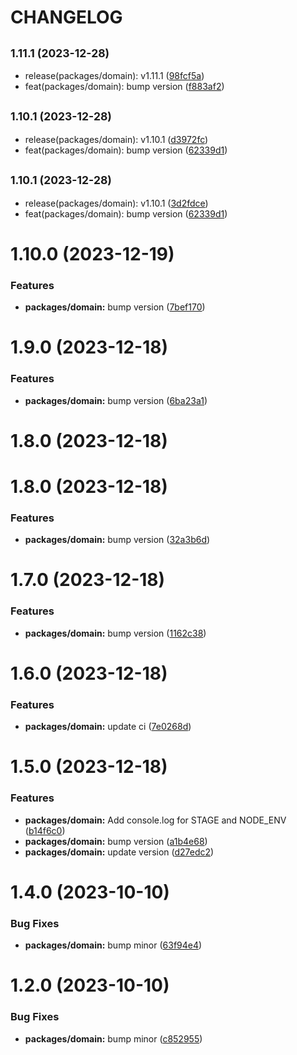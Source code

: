 # CHANGELOG

## <small>1.11.1 (2023-12-28)</small>

* release(packages/domain): v1.11.1 ([98fcf5a](https://github.mpi-internal.com/scmspain/frontend-all--pet-project-ts/commit/98fcf5a))
* feat(packages/domain): bump version ([f883af2](https://github.mpi-internal.com/scmspain/frontend-all--pet-project-ts/commit/f883af2))



## <small>1.10.1 (2023-12-28)</small>

* release(packages/domain): v1.10.1 ([d3972fc](https://github.mpi-internal.com/scmspain/frontend-all--pet-project-ts/commit/d3972fc))
* feat(packages/domain): bump version ([62339d1](https://github.mpi-internal.com/scmspain/frontend-all--pet-project-ts/commit/62339d1))



## <small>1.10.1 (2023-12-28)</small>

* release(packages/domain): v1.10.1 ([3d2fdce](https://github.mpi-internal.com/scmspain/frontend-all--pet-project-ts/commit/3d2fdce))
* feat(packages/domain): bump version ([62339d1](https://github.mpi-internal.com/scmspain/frontend-all--pet-project-ts/commit/62339d1))



# 1.10.0 (2023-12-19)


### Features

* **packages/domain:** bump version ([7bef170](https://github.mpi-internal.com/scmspain/frontend-all--pet-project-ts/commit/7bef170b46844cbb6c5c0d8ec2f9e69683c59559))



# 1.9.0 (2023-12-18)


### Features

* **packages/domain:** bump version ([6ba23a1](https://github.mpi-internal.com/scmspain/frontend-all--pet-project-ts/commit/6ba23a12e8fcde88bc9133c6f38595aff8470dbc))



# 1.8.0 (2023-12-18)



# 1.8.0 (2023-12-18)


### Features

* **packages/domain:** bump version ([32a3b6d](https://github.mpi-internal.com/scmspain/frontend-all--pet-project-ts/commit/32a3b6d611f5a78a00b3a1a92e9e86d197232faf))



# 1.7.0 (2023-12-18)


### Features

* **packages/domain:** bump version ([1162c38](https://github.mpi-internal.com/scmspain/frontend-all--pet-project-ts/commit/1162c383977c3ad37be2b119f4f8e7a850c31df0))



# 1.6.0 (2023-12-18)


### Features

* **packages/domain:** update ci ([7e0268d](https://github.mpi-internal.com/scmspain/frontend-all--pet-project-ts/commit/7e0268d3eb9ec03777608428782998f7958ec318))



# 1.5.0 (2023-12-18)


### Features

* **packages/domain:** Add console.log for STAGE and NODE_ENV ([b14f6c0](https://github.mpi-internal.com/scmspain/frontend-all--pet-project-ts/commit/b14f6c0da87a2639f1182126766ca09b94257d11))
* **packages/domain:** bump version ([a1b4e68](https://github.mpi-internal.com/scmspain/frontend-all--pet-project-ts/commit/a1b4e684f43e77d0269463587253a038e6884a03))
* **packages/domain:** update version ([d27edc2](https://github.mpi-internal.com/scmspain/frontend-all--pet-project-ts/commit/d27edc2fd4f72642614696a4331a60ff7a3cc660))



# 1.4.0 (2023-10-10)


### Bug Fixes

* **packages/domain:** bump minor ([63f94e4](https://github.mpi-internal.com/scmspain/frontend-all--pet-project-ts/commit/63f94e4a873f4316ddf1ff7d471b8bd32a79c855))



# 1.2.0 (2023-10-10)


### Bug Fixes

* **packages/domain:** bump minor ([c852955](https://github.mpi-internal.com/scmspain/frontend-all--pet-project-ts/commit/c8529550bb975cfc96b204b8d99c90d593087838))